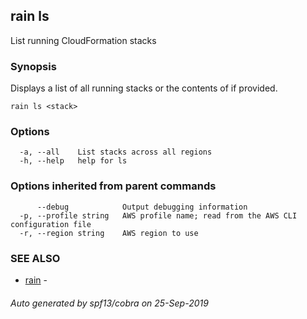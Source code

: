 ## rain ls

List running CloudFormation stacks

### Synopsis

Displays a list of all running stacks or the contents of <stack> if provided.

```
rain ls <stack>
```

### Options

```
  -a, --all    List stacks across all regions
  -h, --help   help for ls
```

### Options inherited from parent commands

```
      --debug            Output debugging information
  -p, --profile string   AWS profile name; read from the AWS CLI configuration file
  -r, --region string    AWS region to use
```

### SEE ALSO

* [rain](index.md)	 - 

###### Auto generated by spf13/cobra on 25-Sep-2019
